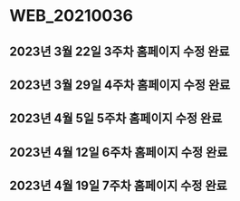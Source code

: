 # WEB_20210036
## 2023년 3월 22일 3주차 홈페이지 수정 완료
## 2023년 3월 29일 4주차 홈페이지 수정 완료
## 2023년 4월 5일 5주차 홈페이지 수정 완료
## 2023년 4월 12일 6주차 홈페이지 수정 완료
## 2023년 4월 19일 7주차 홈페이지 수정 완료